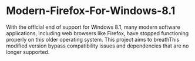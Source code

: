 # Modern-Firefox-For-Windows-8.1
With the official end of support for Windows 8.1, many modern software applications, including web browsers like Firefox, have stopped functioning properly on this older operating system. This project aims to breathThis modified version bypass compatibility issues and dependencies that are no longer supported.

